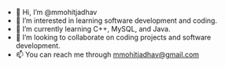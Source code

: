 - 👋 Hi, I’m @mmohitjadhav
- 👀 I’m interested in learning software development and coding.
- 🌱 I’m currently learning C++, MySQL, and Java.
- 💞️ I’m looking to collaborate on coding projects and software development.
- 📫 You can reach me through mmohitjadhav@gmail.com

<!---
mmohitjadhav/mmohitjadhav is a ✨ special ✨ repository because its `README.md` (this file) appears on your GitHub profile.
You can click the Preview link to take a look at your changes.
--->
